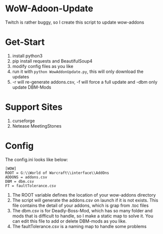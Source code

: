# WoW-Adoon-Update
Twitch is rather buggy, so I create this script to update wow-addons

# Get-Start
1. install python3
2. pip install requests and BeautifulSoup4
3. modify config files as you like
4. run it with `python WowAddonUpdate.py`, this will only download the updates
5. -r will re-generate addons.csv, -f will force a full update and -dbm only update DBM-Mods


# Support Sites
1. curseforge
2. Netease MeetingStones


# Config
The config.ini looks like below:
```
[WOW]
ROOT = G:\\World of Warcraft\\interface\\AddOns
ADDONS = addons.csv
DBM = dbm.csv
FT = faultTolerance.csv
```
1. The ROOT variable defines the location of your wow-addons directory
2. The script will generate the addons.csv on launch if it is not exists. This file contains the detail of your addons, which is grap from .toc files
3. The dbm.csv is for Deadly-Boss-Mod, which has so many folder and mods that is difficult to handle, so I make a static map to solve it. You can edit this file to add or delete DBM-mods as you like.
4. The faultTolerance.csv is a naming map to handle some problems
